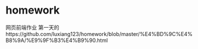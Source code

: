 # homework
网页前端作业
第一天的https://github.com/luxiang123/homework/blob/master/%E4%BD%9C%E4%B8%9A/%E9%9F%B3%E4%B9%90.html
